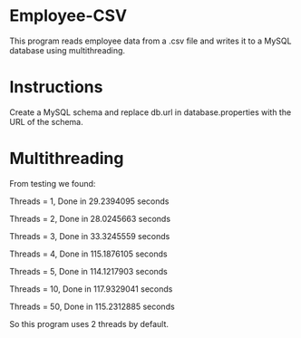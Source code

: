 # Employee-CSV
This program reads employee data from a .csv file and writes it to a MySQL database using multithreading.

# Instructions

Create a MySQL schema and replace db.url in database.properties with the URL of the schema.

# Multithreading
From testing we found:

Threads = 1, Done in 29.2394095 seconds

Threads = 2, Done in 28.0245663 seconds

Threads = 3, Done in 33.3245559 seconds

Threads = 4, Done in 115.1876105 seconds

Threads = 5, Done in 114.1217903 seconds

Threads = 10, Done in 117.9329041 seconds

Threads = 50, Done in 115.2312885 seconds

So this program uses 2 threads by default.
